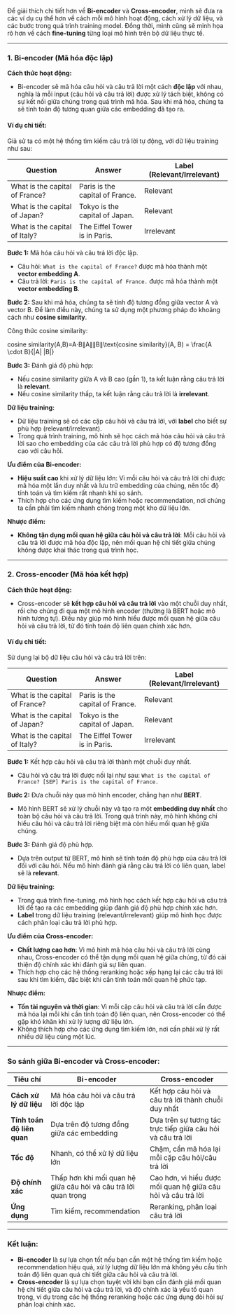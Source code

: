 
Để giải thích chi tiết hơn về **Bi-encoder** và **Cross-encoder**, mình sẽ đưa ra các ví dụ cụ thể hơn về cách mỗi mô hình hoạt động, cách xử lý dữ liệu, và các bước trong quá trình training model. Đồng thời, mình cũng sẽ minh họa rõ hơn về cách **fine-tuning** từng loại mô hình trên bộ dữ liệu thực tế.

---

### 1. **Bi-encoder** (Mã hóa độc lập)

**Cách thức hoạt động:**

- Bi-encoder sẽ mã hóa câu hỏi và câu trả lời một cách **độc lập** với nhau, nghĩa là mỗi input (câu hỏi và câu trả lời) được xử lý tách biệt, không có sự kết nối giữa chúng trong quá trình mã hóa. Sau khi mã hóa, chúng ta sẽ tính toán độ tương quan giữa các embedding đã tạo ra.

#### Ví dụ chi tiết:

Giả sử ta có một hệ thống tìm kiếm câu trả lời tự động, với dữ liệu training như sau:

|Question|Answer|Label (Relevant/Irrelevant)|
|---|---|---|
|What is the capital of France?|Paris is the capital of France.|Relevant|
|What is the capital of Japan?|Tokyo is the capital of Japan.|Relevant|
|What is the capital of Italy?|The Eiffel Tower is in Paris.|Irrelevant|

**Bước 1:** Mã hóa câu hỏi và câu trả lời độc lập.

- Câu hỏi: `What is the capital of France?` được mã hóa thành một **vector embedding A**.
- Câu trả lời: `Paris is the capital of France.` được mã hóa thành một **vector embedding B**.

**Bước 2:** Sau khi mã hóa, chúng ta sẽ tính độ tương đồng giữa vector A và vector B. Để làm điều này, chúng ta sử dụng một phương pháp đo khoảng cách như **cosine similarity**.

Công thức cosine similarity:

cosine similarity(A,B)=A⋅B∥A∥∥B∥\text{cosine similarity}(A, B) = \frac{A \cdot B}{\|A\| \|B\|}

**Bước 3:** Đánh giá độ phù hợp:

- Nếu cosine similarity giữa A và B cao (gần 1), ta kết luận rằng câu trả lời là **relevant**.
- Nếu cosine similarity thấp, ta kết luận rằng câu trả lời là **irrelevant**.

**Dữ liệu training:**

- Dữ liệu training sẽ có các cặp câu hỏi và câu trả lời, với **label** cho biết sự phù hợp (relevant/irrelevant).
- Trong quá trình training, mô hình sẽ học cách mã hóa câu hỏi và câu trả lời sao cho embedding của các câu trả lời phù hợp có độ tương đồng cao với câu hỏi.

**Ưu điểm của Bi-encoder:**

- **Hiệu suất cao** khi xử lý dữ liệu lớn: Vì mỗi câu hỏi và câu trả lời chỉ được mã hóa một lần duy nhất và lưu trữ embedding của chúng, nên tốc độ tính toán và tìm kiếm rất nhanh khi so sánh.
- Thích hợp cho các ứng dụng tìm kiếm hoặc recommendation, nơi chúng ta cần phải tìm kiếm nhanh chóng trong một kho dữ liệu lớn.

**Nhược điểm:**

- **Không tận dụng mối quan hệ giữa câu hỏi và câu trả lời**: Mỗi câu hỏi và câu trả lời được mã hóa độc lập, nên mối quan hệ chi tiết giữa chúng không được khai thác trong quá trình học.

---

### 2. **Cross-encoder** (Mã hóa kết hợp)

**Cách thức hoạt động:**

- Cross-encoder sẽ **kết hợp câu hỏi và câu trả lời** vào một chuỗi duy nhất, rồi cho chúng đi qua một mô hình encoder (thường là BERT hoặc mô hình tương tự). Điều này giúp mô hình hiểu được mối quan hệ giữa câu hỏi và câu trả lời, từ đó tính toán độ liên quan chính xác hơn.

#### Ví dụ chi tiết:

Sử dụng lại bộ dữ liệu câu hỏi và câu trả lời trên:

|Question|Answer|Label (Relevant/Irrelevant)|
|---|---|---|
|What is the capital of France?|Paris is the capital of France.|Relevant|
|What is the capital of Japan?|Tokyo is the capital of Japan.|Relevant|
|What is the capital of Italy?|The Eiffel Tower is in Paris.|Irrelevant|

**Bước 1:** Kết hợp câu hỏi và câu trả lời thành một chuỗi duy nhất.

- Câu hỏi và câu trả lời được nối lại như sau: `What is the capital of France? [SEP] Paris is the capital of France.`

**Bước 2:** Đưa chuỗi này qua mô hình encoder, chẳng hạn như **BERT**.

- Mô hình BERT sẽ xử lý chuỗi này và tạo ra một **embedding duy nhất** cho toàn bộ câu hỏi và câu trả lời. Trong quá trình này, mô hình không chỉ hiểu câu hỏi và câu trả lời riêng biệt mà còn hiểu mối quan hệ giữa chúng.

**Bước 3:** Đánh giá độ phù hợp.

- Dựa trên output từ BERT, mô hình sẽ tính toán độ phù hợp của câu trả lời đối với câu hỏi. Nếu mô hình đánh giá rằng câu trả lời có liên quan, label sẽ là **relevant**.

**Dữ liệu training:**

- Trong quá trình fine-tuning, mô hình học cách kết hợp câu hỏi và câu trả lời để tạo ra các embedding giúp đánh giá độ phù hợp chính xác hơn.
- **Label** trong dữ liệu training (relevant/irrelevant) giúp mô hình học được cách phân loại câu trả lời phù hợp.

**Ưu điểm của Cross-encoder:**

- **Chất lượng cao hơn**: Vì mô hình mã hóa câu hỏi và câu trả lời cùng nhau, Cross-encoder có thể tận dụng mối quan hệ giữa chúng, từ đó cải thiện độ chính xác khi đánh giá sự liên quan.
- Thích hợp cho các hệ thống reranking hoặc xếp hạng lại các câu trả lời sau khi tìm kiếm, đặc biệt khi cần tính toán mối quan hệ phức tạp.

**Nhược điểm:**

- **Tốn tài nguyên và thời gian**: Vì mỗi cặp câu hỏi và câu trả lời cần được mã hóa lại mỗi khi cần tính toán độ liên quan, nên Cross-encoder có thể gặp khó khăn khi xử lý lượng dữ liệu lớn.
- Không thích hợp cho các ứng dụng tìm kiếm lớn, nơi cần phải xử lý rất nhiều dữ liệu cùng một lúc.

---

### So sánh giữa **Bi-encoder** và **Cross-encoder**:

|Tiêu chí|**Bi-encoder**|**Cross-encoder**|
|---|---|---|
|**Cách xử lý dữ liệu**|Mã hóa câu hỏi và câu trả lời độc lập|Kết hợp câu hỏi và câu trả lời thành chuỗi duy nhất|
|**Tính toán độ liên quan**|Dựa trên độ tương đồng giữa các embedding|Dựa trên sự tương tác trực tiếp giữa câu hỏi và câu trả lời|
|**Tốc độ**|Nhanh, có thể xử lý dữ liệu lớn|Chậm, cần mã hóa lại mỗi cặp câu hỏi/câu trả lời|
|**Độ chính xác**|Thấp hơn khi mối quan hệ giữa câu hỏi và câu trả lời quan trọng|Cao hơn, vì hiểu được mối quan hệ giữa câu hỏi và câu trả lời|
|**Ứng dụng**|Tìm kiếm, recommendation|Reranking, phân loại câu trả lời|

---

### Kết luận:

- **Bi-encoder** là sự lựa chọn tốt nếu bạn cần một hệ thống tìm kiếm hoặc recommendation hiệu quả, xử lý lượng dữ liệu lớn mà không yêu cầu tính toán độ liên quan quá chi tiết giữa câu hỏi và câu trả lời.
- **Cross-encoder** là sự lựa chọn tuyệt vời khi bạn cần đánh giá mối quan hệ chi tiết giữa câu hỏi và câu trả lời, và độ chính xác là yếu tố quan trọng, ví dụ trong các hệ thống reranking hoặc các ứng dụng đòi hỏi sự phân loại chính xác.